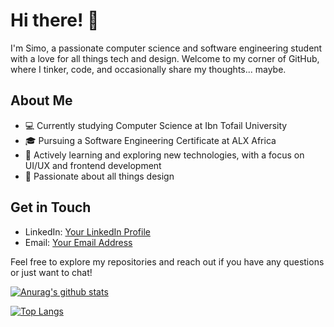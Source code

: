 # Hi there! 👋

I'm Simo, a passionate computer science and software engineering student with a love for all things tech and design. Welcome to my corner of GitHub, where I tinker, code, and occasionally share my thoughts... maybe.

## About Me
- 💻 Currently studying Computer Science at Ibn Tofail University
- 🎓 Pursuing a Software Engineering Certificate at ALX Africa
- 🌱 Actively learning and exploring new technologies, with a focus on UI/UX and frontend development
- 🎨 Passionate about all things design

## Get in Touch
- LinkedIn: [Your LinkedIn Profile](https://www.linkedin.com/in/simonassiri)
- Email: [Your Email Address](simohammednassiri.b@gmail.com)

Feel free to explore my repositories and reach out if you have any questions or just want to chat!

[![Anurag's github stats](https://github-readme-stats.vercel.app/api?username=yourusername)](https://github.com/anuraghazra/github-readme-stats)

[![Top Langs](https://github-readme-stats.vercel.app/api/top-langs/?username=yourusername&layout=compact)](https://github.com/anuraghazra/github-readme-stats)
